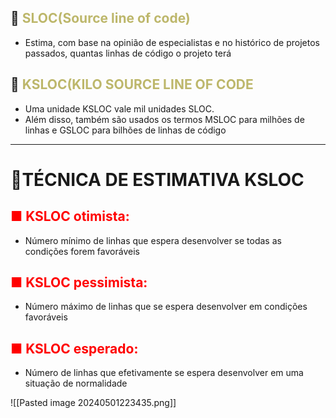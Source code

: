 ## 🌚 <span style="color:#BDB76B">SLOC(Source line of code)</span>
- Estima, com base na opinião de especialistas e no histórico de projetos passados, quantas linhas de código o projeto terá
## 🌚 <span style="color:#BDB76B">KSLOC(KILO SOURCE LINE OF CODE</span>
- Uma unidade KSLOC vale mil unidades SLOC.
- Além disso, também são usados os termos MSLOC para milhões de linhas e GSLOC para bilhões de linhas de código

---
# 🔭TÉCNICA DE ESTIMATIVA KSLOC

## <span style="color:red">■ KSLOC otimista:</span> 
- Número mínimo de linhas que espera desenvolver se todas as condições forem favoráveis
## <span style="color:red">■ KSLOC pessimista:</span> 
- Número máximo de linhas que se espera desenvolver em condições favoráveis
## <span style="color:red">■ KSLOC esperado:</span> 
- Número de linhas que efetivamente se espera desenvolver em uma situação de normalidade

![[Pasted image 20240501223435.png]]
